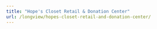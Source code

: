 ```yaml
---
title: "Hope's Closet Retail & Donation Center"
url: /longview/hopes-closet-retail-and-donation-center/
---
```


